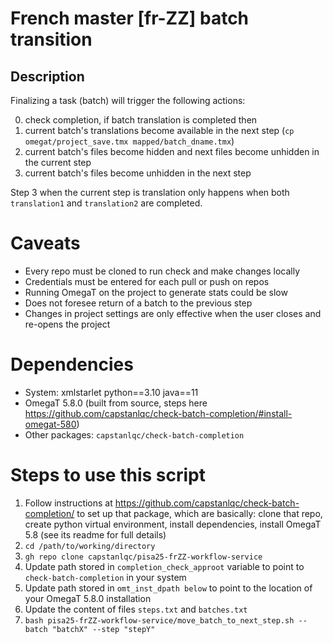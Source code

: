 # French master [fr-ZZ] batch transition

## Description

Finalizing a task (batch) will trigger the following actions:

0. check completion, if batch translation is completed then
1. current batch's translations become available in the next step (`cp omegat/project_save.tmx mapped/batch_dname.tmx`)
2. current batch's files become hidden and next files become unhidden in the current step 
3. current batch's files become unhidden in the next step

Step 3 when the current step is translation only happens when both `translation1` and `translation2` are completed.

# Caveats

* Every repo must be cloned to run check and make changes locally
* Credentials must be entered for each pull or push on repos
* Running OmegaT on the project to generate stats could be slow
* Does not foresee return of a batch to the previous step
* Changes in project settings are only effective when the user closes and re-opens the project

# Dependencies

* System: xmlstarlet python==3.10 java==11
* OmegaT 5.8.0 (built from source, steps here https://github.com/capstanlqc/check-batch-completion/#install-omegat-580)
* Other packages: `capstanlqc/check-batch-completion`

# Steps to use this script

1. Follow instructions at https://github.com/capstanlqc/check-batch-completion/ to set up that package, which are basically: clone that repo, create python virtual environment, install dependencies, install OmegaT 5.8 (see its readme for full details)
2. `cd /path/to/working/directory`
3. `gh repo clone capstanlqc/pisa25-frZZ-workflow-service`
4. Update path stored in `completion_check_approot` variable to point to `check-batch-completion` in your system
5. Update path stored in `omt_inst_dpath below` to point to the location of your OmegaT 5.8.0 installation
6. Update the content of files `steps.txt` and `batches.txt`
7. `bash pisa25-frZZ-workflow-service/move_batch_to_next_step.sh --batch "batchX" --step "stepY"`